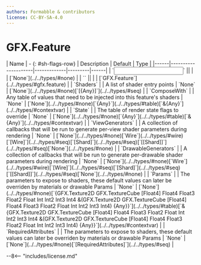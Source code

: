 ```yaml
---
authors: Formabble & contributors
license: CC-BY-SA-4.0
---
```



# GFX.Feature

<div class="sh-parameters" markdown="1">
| Name | - {: #sh-flags-row} | Description | Default | Type |
|------|---------------------|-------------|---------|------|
| `<input>` || | | [`None`](../../types/#none) |
| `<output>` || | | [`GFX.Feature`](../../types/#gfx.feature) |
| `Shaders` |  | A list of shader entry points | `None` | [`None`](../../types/#none)[`[{Any}]`](../../types/#seq) |
| `ComposeWith` |  | Any table of values that need to be injected into this feature's shaders | `None` | [`None`](../../types/#none)[`{Any}`](../../types/#table)[`&{Any}`](../../types/#contextvar) |
| `State` |  | The table of render state flags to override | `None` | [`None`](../../types/#none)[`{Any}`](../../types/#table)[`&{Any}`](../../types/#contextvar) |
| `ViewGenerators` |  | A collection of callbacks that will be run to generate per-view shader parameters during rendering | `None` | [`None`](../../types/#none)[`Wire`](../../types/#wire)[`[Wire]`](../../types/#seq)[`[Shard]`](../../types/#seq)[`[[Shard]]`](../../types/#seq)[`None`](../../types/#none) |
| `DrawableGenerators` |  | A collection of callbacks that will be run to generate per-drawable shader parameters during rendering | `None` | [`None`](../../types/#none)[`Wire`](../../types/#wire)[`[Wire]`](../../types/#seq)[`[Shard]`](../../types/#seq)[`[[Shard]]`](../../types/#seq)[`None`](../../types/#none) |
| `Params` |  | The parameters to expose to shaders, these default values can later be overriden by materials or drawable Params | `None` | [`None`](../../types/#none)[`{GFX.Texture2D GFX.TextureCube [Float4] Float4 Float3 Float2 Float Int Int2 Int3 Int4 &(GFX.Texture2D GFX.TextureCube [Float4] Float4 Float3 Float2 Float Int Int2 Int3 Int4) {Any}}`](../../types/#table)[`&{GFX.Texture2D GFX.TextureCube [Float4] Float4 Float3 Float2 Float Int Int2 Int3 Int4 &(GFX.Texture2D GFX.TextureCube [Float4] Float4 Float3 Float2 Float Int Int2 Int3 Int4) {Any}}`](../../types/#contextvar) |
| `RequiredAttributes` |  | The parameters to expose to shaders, these default values can later be overriden by materials or drawable Params | `None` | [`None`](../../types/#none)[`[RequiredAttributes]`](../../types/#seq) |

</div>



--8<-- "includes/license.md"

